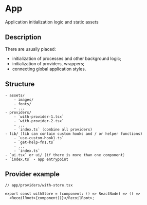 # App

Application initialization logic and static assets

## Description

There are usually placed:

- initialization of processes and other background logic;
- initialization of providers, wrappers;
- connecting global application styles.

## Structure

```
- assets/
    - images/
    - fonts/
    - ...
- providers/
    - `with-provider-1.tsx`
    - `with-provider-2.tsx`
    - ...
    - `index.ts` (combine all providers)
- lib/ (lib can contain custom hooks and / or helper functions)
    - `use-custom-hook1.ts`
    - `get-help-fn1.ts`
    - ...
    - `index.ts`
- `ui.tsx` or ui/ (if there is more than one component)
- `index.ts` - app entrypoint
```

## Provider example

```tsx
// app/providers/with-store.tsx

export const withStore = (component: () => ReactNode) => () =>
  <RecoilRoot>{component()}</RecoilRoot>;
```
